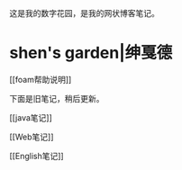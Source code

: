 这是我的数字花园，是我的网状博客笔记。
# shen's garden|绅戛德

[[foam帮助说明]]

下面是旧笔记，稍后更新。

[[java笔记]]

[[Web笔记]]

[[English笔记]]
